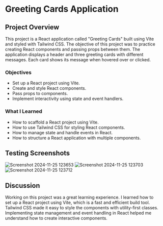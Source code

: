 # Greeting Cards Application

## Project Overview

This project is a React application called "Greeting Cards" built using Vite and styled with Tailwind CSS. The objective of this project was to practice creating React components and passing props between them. The application displays a header and three greeting cards with different messages. Each card shows its message when hovered over or clicked.

### Objectives
- Set up a React project using Vite.
- Create and style React components.
- Pass props to components.
- Implement interactivity using state and event handlers.

### What I Learned
- How to scaffold a React project using Vite.
- How to use Tailwind CSS for styling React components.
- How to manage state and handle events in React.
- How to structure a React application with multiple components.

## Testing Screenshots


![Screenshot 2024-11-25 123653](https://github.com/user-attachments/assets/56bbf4a1-87c3-4e28-af20-b9787e8af40b)
![Screenshot 2024-11-25 123703](https://github.com/user-attachments/assets/b31ccbeb-5d5c-41a4-8c2a-1aa4a1fa6e60)
![Screenshot 2024-11-25 123712](https://github.com/user-attachments/assets/1883dc80-40ad-4dc3-bc22-ddedec083acf)


## Discussion

Working on this project was a great learning experience. I learned how to set up a React project using Vite, which is a fast and efficient build tool. Tailwind CSS made it easy to style the components with utility-first classes. Implementing state management and event handling in React helped me understand how to create interactive components.

